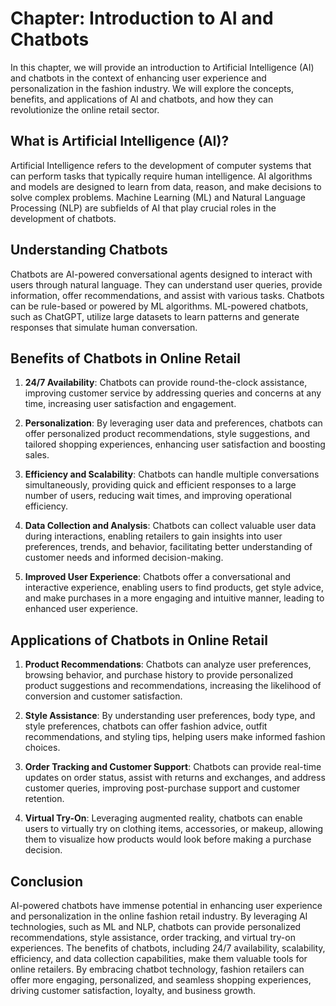 Chapter: Introduction to AI and Chatbots
========================================

In this chapter, we will provide an introduction to Artificial Intelligence (AI) and chatbots in the context of enhancing user experience and personalization in the fashion industry. We will explore the concepts, benefits, and applications of AI and chatbots, and how they can revolutionize the online retail sector.

What is Artificial Intelligence (AI)?
-------------------------------------

Artificial Intelligence refers to the development of computer systems that can perform tasks that typically require human intelligence. AI algorithms and models are designed to learn from data, reason, and make decisions to solve complex problems. Machine Learning (ML) and Natural Language Processing (NLP) are subfields of AI that play crucial roles in the development of chatbots.

Understanding Chatbots
----------------------

Chatbots are AI-powered conversational agents designed to interact with users through natural language. They can understand user queries, provide information, offer recommendations, and assist with various tasks. Chatbots can be rule-based or powered by ML algorithms. ML-powered chatbots, such as ChatGPT, utilize large datasets to learn patterns and generate responses that simulate human conversation.

Benefits of Chatbots in Online Retail
-------------------------------------

1. **24/7 Availability**: Chatbots can provide round-the-clock assistance, improving customer service by addressing queries and concerns at any time, increasing user satisfaction and engagement.

2. **Personalization**: By leveraging user data and preferences, chatbots can offer personalized product recommendations, style suggestions, and tailored shopping experiences, enhancing user satisfaction and boosting sales.

3. **Efficiency and Scalability**: Chatbots can handle multiple conversations simultaneously, providing quick and efficient responses to a large number of users, reducing wait times, and improving operational efficiency.

4. **Data Collection and Analysis**: Chatbots can collect valuable user data during interactions, enabling retailers to gain insights into user preferences, trends, and behavior, facilitating better understanding of customer needs and informed decision-making.

5. **Improved User Experience**: Chatbots offer a conversational and interactive experience, enabling users to find products, get style advice, and make purchases in a more engaging and intuitive manner, leading to enhanced user experience.

Applications of Chatbots in Online Retail
-----------------------------------------

1. **Product Recommendations**: Chatbots can analyze user preferences, browsing behavior, and purchase history to provide personalized product suggestions and recommendations, increasing the likelihood of conversion and customer satisfaction.

2. **Style Assistance**: By understanding user preferences, body type, and style preferences, chatbots can offer fashion advice, outfit recommendations, and styling tips, helping users make informed fashion choices.

3. **Order Tracking and Customer Support**: Chatbots can provide real-time updates on order status, assist with returns and exchanges, and address customer queries, improving post-purchase support and customer retention.

4. **Virtual Try-On**: Leveraging augmented reality, chatbots can enable users to virtually try on clothing items, accessories, or makeup, allowing them to visualize how products would look before making a purchase decision.

Conclusion
----------

AI-powered chatbots have immense potential in enhancing user experience and personalization in the online fashion retail industry. By leveraging AI technologies, such as ML and NLP, chatbots can provide personalized recommendations, style assistance, order tracking, and virtual try-on experiences. The benefits of chatbots, including 24/7 availability, scalability, efficiency, and data collection capabilities, make them valuable tools for online retailers. By embracing chatbot technology, fashion retailers can offer more engaging, personalized, and seamless shopping experiences, driving customer satisfaction, loyalty, and business growth.
